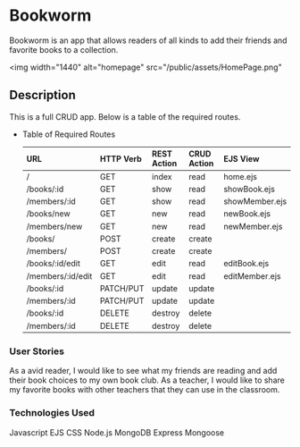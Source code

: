 # Bookworm
Bookworm is an app that allows readers of all kinds to add their friends and favorite books to a collection.

<img width="1440" alt="homepage" src="/public/assets/HomePage.png"
## Description

This is a full CRUD app. Below is a table of the required routes.
- Table of Required Routes

    |       **URL**      | **HTTP Verb** | **REST Action** | **CRUD Action** |   **EJS View**   |
    | ------------------ | ------------- | --------------- | --------------- | ---------------- |
    | /                  | GET           | index           | read            | home.ejs         |
    | /books/:id         | GET           | show            | read            | showBook.ejs     |
    | /members/:id       | GET           | show            | read            | showMember.ejs   |
    | /books/new         | GET           | new             | read            | newBook.ejs      |
    | /members/new       | GET           | new             | read            | newMember.ejs    |
    | /books/            | POST          | create          | create          |                  |
    | /members/          | POST          | create          | create          |                  |
    | /books/:id/edit    | GET           | edit            | read            | editBook.ejs     |
    | /members/:id/edit  | GET           | edit            | read            | editMember.ejs   |
    | /books/:id         | PATCH/PUT     | update          | update          |                  |
    | /members/:id       | PATCH/PUT     | update          | update          |                  |
    | /books/:id         | DELETE        | destroy         | delete          |                  |
    | /members/:id       | DELETE        | destroy         | delete          |                  |


### User Stories
As a avid reader, I would like to see what my friends are reading and add their book choices to my own book club.
As a teacher, I would like to share my favorite books with other teachers that they can use in the classroom.

### Technologies Used
 Javascript 
 EJS 
 CSS 
 Node.js 
 MongoDB 
 Express
 Mongoose

